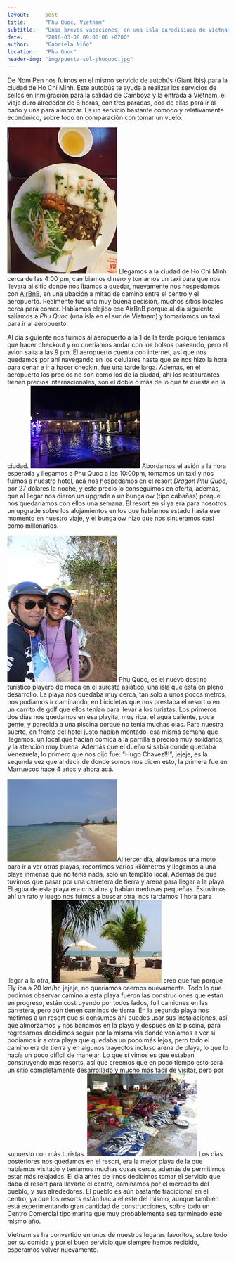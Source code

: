 ```yaml
---
layout:     post
title:      "Phu Quoc, Vietnam"
subtitle:   "Unas breves vacaciones, en una isla paradisiaca de Vietnam"
date:       "2016-03-08 09:00:00 +0700"
author:     "Gabriela Niño"
location:   "Phu Quoc"
header-img: "img/puesta-sol-phuquoc.jpg"
---
```


De Nom Pen nos fuimos en el mismo servicio de autobús (Giant Ibis) para la ciudad de Ho Chi Minh. Este autobús te ayuda a realizar los servicios de sellos en inmigración para la salidad de Camboya y la entrada a Vietnam, el viaje duro alrededor de 6 horas, con tres paradas, dos de ellas para ir al baño y una para almorzar. Es un servicio bastante cómodo y relativamente económico, sobre todo en comparación con tomar un vuelo.

![L: parrilla][1] Llegamos a la ciudad de Ho Chi Minh cerca de las 4:00 pm, cambiamos dinero y tomamos un taxi para que nos llevara al sitio donde nos íbamos a quedar, nuevamente nos hospedamos con <a href="www.airbnb.com/c/ealvarado?s=8">AirBnB</a>, en una ubación a mitad de camino entre el centro y el aeropuerto. Realmente fue una muy buena decisión, muchos sitios locales cerca para comer. Habíamos elejido ese AirBnB porque al día siguiente salíamos a _Phu Quoc_ (una isla en el sur de Vietnam) y tomaríamos un taxi para ir al aeropuerto.

Al día siguiente nos fuimos al aeropuerto a la 1 de la tarde porque teníamos que hacer checkout y no queríamos andar con los bolsos paseando, pero el avión salía a las 9 pm. El aeropuerto cuenta con internet, así que nos quedamos por ahí navegando en los celulares hasta que se nos hizo la hora para cenar e ir a hacer checkin, fue una tarde larga. Además, en el aeropuerto los precios no son como los de la ciudad, ahí los restaurantes tienen precios internacionales, son el doble o más de lo que te cuesta en la ciudad. ![R: resort][2] Abordamos el avión a la hora esperada y llegamos a Phu Quoc a las 10:00pm, tomamos un taxi y nos fuimos a nuestro hotel, acá nos hospedamos en el resort _Dragon Phu Quoc_, por 27 dólares la noche, y este precio lo conseguimos en oferta, además, que al llegar nos dieron un upgrade a un bungalow (tipo cabañas) porque nos quedaríamos con ellos una semana. El resort en sí ya era para nosotros un upgrade sobre los alojamientos en los que habíamos estado hasta ese momento en nuestro viaje, y el bungalow hizo que nos sintieramos casi como millonarios.

![L: paseo-moto][3] Phu Quoc, es el nuevo destino turístico playero de moda en el sureste asiático, una isla que está en pleno desarrollo. La playa nos quedaba muy cerca, tan solo a unos pocos metros, nos podiamos ir caminando, en bicicletas que nos prestaba el resort o en un carrito de golf que ellos tenían para llevar a los turistas. Los primeros dos días nos quedamos en esa playita, muy rica, el agua caliente, poca gente, y parecida a una piscina porque no tenia muchas olas. Para nuestra suerte, en frente del hotel justo habían montado, esa misma semana que llegamos, un local que hacían comida a la parrilla a precios muy solidarios, y la atención muy buena. Además que el dueño si sabía donde quedaba Venezuela, lo primero que nos dijo fue: "Hugo Chavez!!!", jejeje, es la segunda vez que al decir de donde somos nos dicen esto, la primera fue en Marruecos hace 4 años y ahora acá.

![R: playa-phuquoc][4]Al tercer día, alquilamos una moto para ir a ver otras playas, recorrimos varios kilómetros y llegamos a una playa inmensa que no tenía nada, solo un templito local. Además de que tuvimos que pasar por una carretera de tierra y arena para llegar a la playa. El agua de esta playa era cristalina y habían medusas pequeñas. Estuvimos ahí un rato y luego nos fuimos a buscar otra, nos tardamos 1 hora para llagar a la otra, ![L: resort chez][5] creo que fue  porque Ely iba a 20 km/hr, jejeje,  no queríamos caernos nuevamente. Todo lo que pudimos observar camino a esta playa fueron las construciones que están en progreso, están costruyendo por todos lados, full camiones en las carretera, pero aún tienen caminos de tierra. En la segunda playa nos metimos a un resort que si consumes ahí puedes usar sus instalaciones, así que almorzamos y nos bañamos en la playa y despues en la piscina,  para regresarnos decidimos seguir por la misma vía donde veníamos a ver si podíamos ir a otra playa que quedaba un poco más lejos, pero todo el camino era de tierra y en algunos trayectos incluso arena de playa, lo que lo hacía un poco difícil de manejar. Lo que sí vimos es que estaban construyendo mas resorts, así que creemos que en poco tiempo esto será un sitio completamente desarrollado y mucho más fácil de visitar, pero por supuesto con más turistas. ![R: mercadito][6] Los días posteriores nos quedamos en el resort, era la mejor playa de la que habíamos visitado y teníamos muchas cosas cerca, además de permitirnos estar más relajados. El día antes de irnos decidimos tomar el servicio que daba el resort para llevarte el centro, caminamos por el mercadito del pueblo, y sus alrededores. El pueblo es aún bastante tradicional en el centro, ya que los resorts están hacia el este del mismo, aunque también está experimentando gran cantidad de construcciones, sobre todo un Centro Comercial tipo marina que muy probablemente sea terminado este mismo año.

Vietnam se ha convertido en unos de nuestros lugares favoritos, sobre todo por su comida y por el buen servicio que siempre hemos recibido, esperamos volver nuevamente.

[1]: /img/parrilla.jpg
[2]: /img/resort-phuquoc.jpg
[3]: /img/paseo-moto-phuquoc.jpg
[4]: /img/playa-phuquoc.jpg
[5]: /img/resort-chez.jpg
[6]: /img/mercadito-phuquoc.jpg
